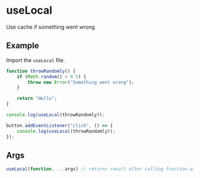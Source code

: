 # useLocal
Use cache if something went wrong

## Example

Import the `useLocal` file.

```js
function throwRandomly() {
	if (Math.random() < 0.5) {
		throw new Error("Something went wrong");
	}

	return "Hello";
}

console.log(useLocal(throwRandomly));

button.addEventListener("click", () => {
	console.log(useLocal(throwRandomly));
});
```

## Args

```js
useLocal(function, ...args) // returns result after calling function with args
```
